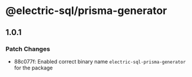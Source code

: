 # @electric-sql/prisma-generator

## 1.0.1

### Patch Changes

- 88c077f: Enabled correct binary name `electric-sql-prisma-generator` for the package

